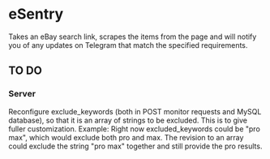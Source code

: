 # eSentry
Takes an eBay search link, scrapes the items from the page and will notify you of any updates on Telegram that match the specified requirements.



## TO DO
### Server
Reconfigure exclude_keywords (both in POST monitor requests and MySQL database), so that it is an array of strings to be excluded. This is to give fuller customization.
    Example: Right now excluded_keywords could be "pro max", which would exclude both pro and max. The revision to an array could exclude the string "pro max" together and still provide the pro results.
